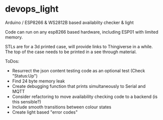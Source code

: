 # devops_light
Arduino / ESP8266 &amp; WS2812B based availablity checker &amp; light

Code can run on any esp8266 based hardware, including ESP01 with limited memory.

STLs are for a 3d printed case, will provide links to Thingiverse in a while. The top of the case needs to be printed in a see through material.

ToDos:

- Resurrect the json content testing code as an optional test (Check "Status:Up")
- Find 24 byte memory leak
- Create debugging function that prints simultaneously to Serial and MQTT
- Consider refactoring to move availability checking code to a backend (is this sensible?)
- Include smooth transitions between colour states
- Create light based "error codes"
